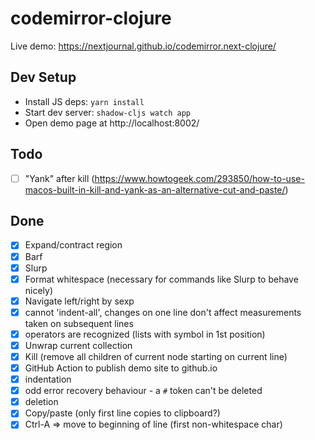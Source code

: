 # codemirror-clojure

Live demo: https://nextjournal.github.io/codemirror.next-clojure/

## Dev Setup

* Install JS deps: `yarn install`
* Start dev server: `shadow-cljs watch app`
* Open demo page at http://localhost:8002/

## Todo

- [ ] "Yank" after kill (https://www.howtogeek.com/293850/how-to-use-macos-built-in-kill-and-yank-as-an-alternative-cut-and-paste/)

## Done

- [x] Expand/contract region
- [x] Barf
- [x] Slurp
- [x] Format whitespace (necessary for commands like Slurp to behave nicely)
- [x] Navigate left/right by sexp
- [x] cannot 'indent-all', changes on one line don't affect measurements taken on subsequent lines
- [x] operators are recognized (lists with symbol in 1st position)
- [x] Unwrap current collection
- [x] Kill (remove all children of current node starting on current line)
- [x] GitHub Action to publish demo site to github.io
- [x] indentation
- [x] odd error recovery behaviour - a `#` token can't be deleted
- [x] deletion
- [x] Copy/paste (only first line copies to clipboard?)
- [x] Ctrl-A => move to beginning of line (first non-whitespace char)